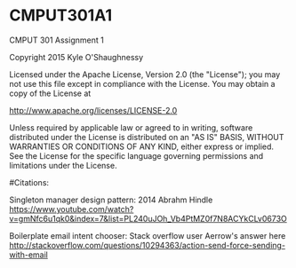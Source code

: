 # CMPUT301A1
CMPUT 301 Assignment 1

Copyright 2015 Kyle O'Shaughnessy

Licensed under the Apache License, Version 2.0 (the "License");
you may not use this file except in compliance with the License.
You may obtain a copy of the License at

http://www.apache.org/licenses/LICENSE-2.0

Unless required by applicable law or agreed to in writing, software
distributed under the License is distributed on an "AS IS" BASIS,
WITHOUT WARRANTIES OR CONDITIONS OF ANY KIND, either express or implied.
See the License for the specific language governing permissions and
limitations under the License.

#Citations:

Singleton manager design pattern: 2014 Abrahm Hindle https://www.youtube.com/watch?v=gmNfc6u1qk0&index=7&list=PL240uJOh_Vb4PtMZ0f7N8ACYkCLv0673O

Boilerplate email intent chooser: Stack overflow user Aerrow's answer here http://stackoverflow.com/questions/10294363/action-send-force-sending-with-email

